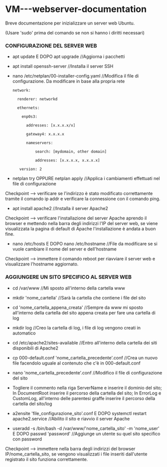 # VM---webserver-documentation
Breve documentazione per inizializzare un server web Ubuntu.

(Usare 'sudo' prima del comando se non si hanno i diritti necessari)

### CONFIGURAZIONE DEL SERVER WEB

- apt update E DOPO apt upgrade //Aggiorna i pacchetti

- apt install openssh-server //Installa il server SSH

- nano /etc/netplan/00-installer-config.yaml //Modifica il file di configurazione. Da modificare in base alla propria rete


      network:
    
        renderer: networkd
      
        ethernets:
      
          enp0s3:
        
            addresses: [x.x.x.x/x]
          
            gateway4: x.x.x.x
          
            nameservers:
          
                search: [mydomain, other domain]
              
                addresses: [x.x.x.x, x.x.x.x]
              
         version: 2

- netplan try OPPURE netplan apply //Applica i cambiamenti effettuati nel file di configurazione

Checkpoint --> verificare se l'indirizzo è stato modificato correttamente tramite il comando ip addr e verificare la connessione con il comando ping.

- apt install apache2 //Installa il server Apache2

Checkpoint --> verificare l'installazione del server Apache aprendo il browser e mettendo nella barra degli indirizzi l'IP del server web, se viene visualizzata la pagina di default di Apache l'installazione è andata a buon fine.

- nano /etc/hosts E DOPO nano /etc/hostname //File da modificare se si vuole cambiare il nome del server e dell'hostname

Checkpoint --> immettere il comando reboot per riavviare il server web e visualizzare l'hostname aggiornato.

### AGGIUNGERE UN SITO SPECIFICO AL SERVER WEB

- cd /var/www //Mi sposto all'interno della cartella www

- mkdir 'nome_cartella' //Sarà la cartella che contiene i file del sito

- cd 'nome_cartella_appena_creata' //Sempre da www mi sposto all'interno della cartella del sito appena creata per fare una cartella di log

- mkdir log //Creo la cartella di log, i file di log vengono creati in automatico

- cd /etc/apache2/sites-available //Entro all'interno della cartella dei siti disponibili di Apache2

- cp 000-default.conf 'nome_cartella_precedente'.conf //Crea un nuovo file facendolo uguale al contenuto che c'è in 000-default.conf

- nano 'nome_cartella_precedente'.conf //Modifico il file di configurazione del sito

- Togliere il commento nella riga ServerName e inserire il dominio del sito; In DocumentRoot inserire il percorso della cartella del sito; In ErrorLog e CustomLog, all'interno delle parentesi graffe inserire il percorso della cartella del sito/log

- a2ensite 'file_configurazione_sito'.conf E DOPO systemctl restart apache2.service //Abilito il sito e riavvio il server Apache

- useradd -s /bin/bash -d /var/www/'nome_cartella_sito' -m 'nome_user' E DOPO passwd 'password' //Aggiunge un utente su quel sito specifico con password

Checkpoint --> immettere nella barra degli indirizzi del browser IP/nome_cartella_sito, se vengono visualizzati i file inseriti dall'utente registrato il sito funziona correttamente.
